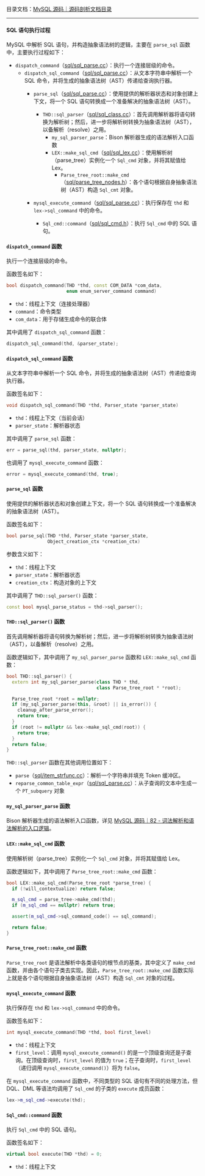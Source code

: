 目录文档：[MySQL 源码｜源码剖析文档目录](https://zhuanlan.zhihu.com/p/714761054)

---

#### SQL 语句执行过程

MySQL 中解析 SQL 语句，并构造抽象语法树的逻辑，主要在 `parse_sql` 函数中，主要执行过程如下：

- `dispatch_command`（[sql/sql_parse.cc](https://github.com/mysql/mysql-server/blob/trunk/sql/sql_parse.cc)）：执行一个连接层级的命令。
  - `dispatch_sql_command`（[sql/sql_parse.cc](https://github.com/mysql/mysql-server/blob/trunk/sql/sql_parse.cc)）：从文本字符串中解析一个 SQL 命令，并将生成的抽象语法树（AST）传递给查询执行器。
    - `parse_sql`（[sql/sql_parse.cc](https://github.com/mysql/mysql-server/blob/trunk/sql/sql_parse.cc)）：使用提供的解析器状态和对象创建上下文，将一个 SQL 语句转换成一个准备解决的抽象语法树（AST）。
      - `THD::sql_parser`（[sql/sql_class.cc](https://github.com/mysql/mysql-server/blob/trunk/sql/sql_class.cc)）：首先调用解析器将语句转换为解析树；然后，进一步将解析树转换为抽象语法树（AST），以备解析（resolve）之用。
        - `my_sql_parser_parse`：Bison 解析器生成的语法解析入口函数
        - `LEX::make_sql_cmd`（[sql/sql_lex.cc](https://github.com/mysql/mysql-server/blob/trunk/sql/sql_lex.cc)）：使用解析树（parse_tree）实例化一个 `Sql_cmd` 对象，并将其赋值给 Lex。
          - `Parse_tree_root::make_cmd`（[sql/parse_tree_nodes.h](https://github.com/mysql/mysql-server/blob/trunk/sql/parse_tree_nodes.h)）：各个语句根据自身抽象语法树（AST）构造 `Sql_cmt` 对象。

    - `mysql_execute_command`（[sql/sql_parse.cc](https://github.com/mysql/mysql-server/blob/trunk/sql/sql_parse.cc)）：执行保存在 `thd` 和 `lex->sql_command` 中的命令。
      - `Sql_cmd::command`（[sql/sql_cmd.h](https://github.com/mysql/mysql-server/blob/trunk/sql/sql_cmd.h)）：执行 `Sql_cmd` 中的 SQL 语句。


#### `dispatch_command` 函数

执行一个连接层级的命令。

函数签名如下：

```C++
bool dispatch_command(THD *thd, const COM_DATA *com_data,
                      enum enum_server_command command)
```

- `thd`：线程上下文（连接处理器）
- `command`：命令类型
- `com_data`：用于存储生成命令的联合体

其中调用了 `dispatch_sql_command` 函数：

```C++
dispatch_sql_command(thd, &parser_state);
```

#### `dispatch_sql_command` 函数

从文本字符串中解析一个 SQL 命令，并将生成的抽象语法树（AST）传递给查询执行器。

函数签名如下：

```C++
void dispatch_sql_command(THD *thd, Parser_state *parser_state)
```

- `thd`：线程上下文（当前会话）
- `parser_state`：解析器状态

其中调用了 `parse_sql` 函数：

```C++
err = parse_sql(thd, parser_state, nullptr);
```

也调用了 `mysql_execute_command` 函数：

```C++
error = mysql_execute_command(thd, true);
```

#### `parse_sql` 函数

使用提供的解析器状态和对象创建上下文，将一个 SQL 语句转换成一个准备解决的抽象语法树（AST）。

函数签名如下：

```C++
bool parse_sql(THD *thd, Parser_state *parser_state,
               Object_creation_ctx *creation_ctx)
```

参数含义如下：

- `thd`：线程上下文
- `parser_state`：解析器状态
- `creation_ctx`：构造对象的上下文

其中调用了 `THD::sql_parser()` 函数：

```C++
const bool mysql_parse_status = thd->sql_parser();
```

#### `THD::sql_parser()` 函数

首先调用解析器将语句转换为解析树；然后，进一步将解析树转换为抽象语法树（AST），以备解析（resolve）之用。

函数逻辑如下，其中调用了 `my_sql_parser_parse` 函数和 `LEX::make_sql_cmd` 函数：

```C++
bool THD::sql_parser() {
  extern int my_sql_parser_parse(class THD * thd,
                                 class Parse_tree_root * *root);

  Parse_tree_root *root = nullptr;
  if (my_sql_parser_parse(this, &root) || is_error()) {
    cleanup_after_parse_error();
    return true;
  }
  if (root != nullptr && lex->make_sql_cmd(root)) {
    return true;
  }
  return false;
}
```

`THD::sql_parser` 函数在其他调用位置如下：

- `parse`（[sql/item_strfunc.cc](https://github.com/mysql/mysql-server/blob/trunk/sql/item_strfunc.cc)）：解析一个字符串并填充 Token 缓冲区。
- `reparse_common_table_expr`（[sql/sql_parse.cc](https://github.com/mysql/mysql-server/blob/trunk/sql/sql_parse.cc)）：从子查询的文本中生成一个 `PT_subquery` 对象

#### `my_sql_parser_parse` 函数

Bison 解析器生成的语法解析入口函数，详见 [MySQL 源码｜82 - 词法解析和语法解析的入口逻辑](https://zhuanlan.zhihu.com/p/720494111)。

#### `LEX::make_sql_cmd` 函数

使用解析树（parse_tree）实例化一个 `Sql_cmd` 对象，并将其赋值给 Lex。

函数逻辑如下，其中调用了 `Parse_tree_root::make_cmd` 函数：

```C++
bool LEX::make_sql_cmd(Parse_tree_root *parse_tree) {
  if (!will_contextualize) return false;

  m_sql_cmd = parse_tree->make_cmd(thd);
  if (m_sql_cmd == nullptr) return true;

  assert(m_sql_cmd->sql_command_code() == sql_command);

  return false;
}
```

#### `Parse_tree_root::make_cmd` 函数

`Parse_tree_root` 是语法解析中各类语句的根节点的基类，其中定义了 `make_cmd` 函数，并由各个语句子类去实现。因此，`Parse_tree_root::make_cmd` 函数实际上就是各个语句根据自身抽象语法树（AST）构造 `Sql_cmt` 对象的过程。

#### `mysql_execute_command` 函数

执行保存在 `thd` 和 `lex->sql_command` 中的命令。

函数签名如下：

```C++
int mysql_execute_command(THD *thd, bool first_level)
```

- `thd`：线程上下文
- `first_level`：调用 `mysql_execute_command()` 的是一个顶级查询还是子查询。在顶级查询时，`first_level` 的值为 `true`；在子查询时，`first_level`（递归调用 `mysql_execute_command()`）将为 `false`。

在 `mysql_execute_command` 函数中，不同类型的 SQL 语句有不同的处理方法，但 DQL、DML 等语法均调用了 `Sql_cmd` 的子类的 `execute` 成员函数：

```C++
lex->m_sql_cmd->execute(thd);
```

#### `Sql_cmd::command` 函数

执行 `Sql_cmd` 中的 SQL 语句。

函数签名如下：

```C++
virtual bool execute(THD *thd) = 0;
```

- `thd`：线程上下文

